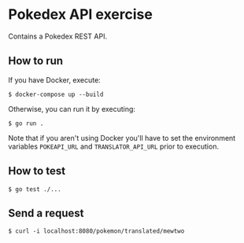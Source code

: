 # Pokedex API exercise

Contains a Pokedex REST API.

## How to run

If you have Docker, execute:

```$ docker-compose up --build```

Otherwise, you can run it by executing:

```$ go run .```

Note that if you aren't using Docker you'll have to set the environment variables `POKEAPI_URL` and `TRANSLATOR_API_URL` prior to execution.

## How to test

```$ go test ./...```

## Send a request

```$ curl -i localhost:8080/pokemon/translated/mewtwo```
